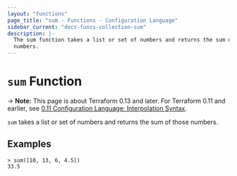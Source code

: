 ```yaml
---
layout: "functions"
page_title: "sum - Functions - Configuration Language"
sidebar_current: "docs-funcs-collection-sum"
description: |-
  The sum function takes a list or set of numbers and returns the sum of those
  numbers.
---
```


# `sum` Function

-> **Note:** This page is about Terraform 0.13 and later. For Terraform 0.11 and
earlier, see
[0.11 Configuration Language: Interpolation Syntax](../../configuration-0-11/interpolation.html).

`sum` takes a list or set of numbers and returns the sum of those numbers.


## Examples

```
> sum([10, 13, 6, 4.5])
33.5
```